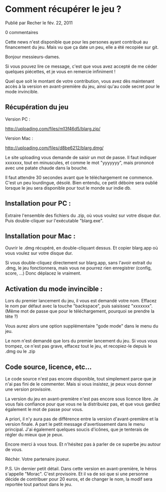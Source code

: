 # Comment récupérer le jeu ?

Publié par Recher le fév. 22, 2011

0 commentaires

Cette news n'est disponible que pour les persones ayant contribué au financement du jeu. Mais vu que ça date un peu, elle a été recopiée sur git.


Bonjour messieurs-dames.



Si vous pouvez lire ce message, c'est que vous avez accepté de me céder quelques piécettes, et je vous en remercie infiniment !

Quel que soit le montant de votre contribution, vous avez dès maintenant accès à la version en avant-première du jeu, ainsi qu'au code secret pour le mode invincible.

## Récupération du jeu

Version PC :

http://uploading.com/files/m13f46d5/blarg.zip/

Version Mac :

http://uploading.com/files/d8be6212/blarg.dmg/

Le site uploading vous demande de saisir un mot de passe. Il faut indiquer xxxxxxx, tout en minuscules, et comme le mot "yyyyyyy", mais prononcé avec une patate chaude dans la bouche.

Il faut attendre 30 secondes avant que le téléchargement ne commence. C'est un peu lourdingue, désolé. Bien entendu, ce petit déboire sera oublié lorsque le jeu sera disponible pour tout le monde sur indie db.

## Installation pour PC :

Extraire l'ensemble des fichiers du .zip, où vous voulez sur votre disque dur. Puis double-cliquer sur l'exécutable "blarg.exe".

## Installation pour Mac :

Ouvrir le .dmg récupéré, en double-cliquant dessus. Et copier blarg.app où vous voulez sur votre disque dur.

Si vous double-cliquez directement sur blarg.app, sans l'avoir extrait du .dmg, le jeu fonctionnera, mais vous ne pourrez rien enregistrer (config, score, ...) Donc déplacez le vraiment.

## Activation du mode invincible :

Lors du premier lancement du jeu, il vous est demandé votre nom. Effacez le nom par défaut avec la touche "backspace", puis saisissez "xxxxxxx". (Même mot de passe que pour le téléchargement, pourquoi se prendre la tête ?)

Vous aurez alors une option supplémentaire "gode mode" dans le menu du jeu.

Le nom n'est demandé que lors du premier lancement du jeu. Si vous vous trompez, ce n'est pas grave, effacez tout le jeu, et recopiez-le depuis le .dmg ou le .zip

## Code source, licence, etc...

Le code source n'est pas encore disponible, tout simplement parce que je n'ai pas fini de le commenter. Mais si vous insistez, je peux vous donner une version provisoire.

La version du jeu en avant-première n'est pas encore sous licence libre. Je vous fais confiance pour que vous ne la distribuiez pas, et que vous gardiez également le mot de passe pour vous.

A priori, il n'y aura pas de différence entre la version d'avant-première et la version finale. A part le petit message d'avertissement dans le menu principal. J'ai également quelques soucis d'icônes, que je tenterais de régler du mieux que je peux.



Encore merci à vous tous. Et n'hésitez pas à parler de ce superbe jeu autour de vous.



Réchèr. Votre partenaire joueur.



P.S. Un dernier petit détail. Dans cette version en avant-première, le héros s'appelle "Morac". C'est provisoire. Et il va de soi que si une personne décide de contribuer pour 20 euros, et de changer le nom, la modif sera reportée tout partout dans le jeu.

